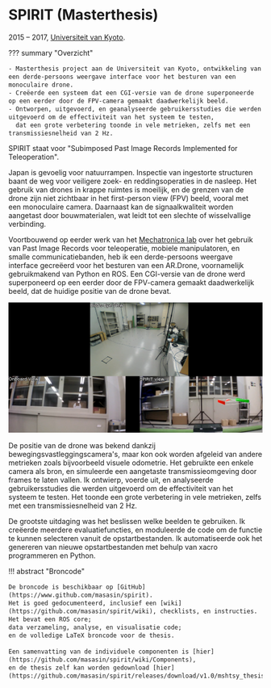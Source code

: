 # SPIRIT (Masterthesis)
2015 &ndash; 2017, [Universiteit van Kyoto](../education/kyoto-u.md).

??? summary "Overzicht"

    - Masterthesis project aan de Universiteit van Kyoto, ontwikkeling van een derde-persoons weergave interface voor het besturen van een monoculaire drone.
    - Creëerde een systeem dat een CGI-versie van de drone superponeerde op een eerder door de FPV-camera gemaakt daadwerkelijk beeld.
    - Ontworpen, uitgevoerd, en geanalyseerde gebruikersstudies die werden uitgevoerd om de effectiviteit van het systeem te testen,
      dat een grote verbetering toonde in vele metrieken, zelfs met een transmissiesnelheid van 2 Hz.

SPIRIT staat voor "Subimposed Past Image Records Implemented for Teleoperation".

Japan is gevoelig voor natuurrampen.
Inspectie van ingestorte structuren baant de weg voor veiligere zoek- en reddingsoperaties in de nasleep.
Het gebruik van drones in krappe ruimtes is moeilijk,
en de grenzen van de drone zijn niet zichtbaar in het first-person view (FPV) beeld,
vooral met een monoculaire camera.
Daarnaast kan de signaalkwaliteit worden aangetast door bouwmaterialen, wat leidt tot een slechte of wisselvallige verbinding.

Voortbouwend op eerder werk van het [Mechatronica lab](http://www.mechatronics.me.kyoto-u.ac.jp/index.php?ml_lang=en)
over het gebruik van Past Image Records voor teleoperatie, mobiele manipulatoren, en smalle communicatiebanden,
heb ik een derde-persoons weergave interface gecreëerd voor het besturen van een AR.Drone, voornamelijk gebruikmakend van Python en ROS.
Een CGI-versie van de drone werd superponeerd op een eerder door de FPV-camera gemaakt daadwerkelijk beeld,
dat de huidige positie van de drone bevat.

![SPIRIT interface](../../assets/images/spirit.png)

De positie van de drone was bekend dankzij bewegingsvastleggingscamera's,
maar kon ook worden afgeleid van andere metrieken zoals bijvoorbeeld visuele odometrie.
Het gebruikte een enkele camera als bron, en simuleerde een aangetaste transmissieomgeving door frames te laten vallen.
Ik ontwierp, voerde uit, en analyseerde gebruikersstudies die werden uitgevoerd om de effectiviteit van het systeem te testen.
Het toonde een grote verbetering in vele metrieken, zelfs met een transmissiesnelheid van 2 Hz.

De grootste uitdaging was het beslissen welke beelden te gebruiken.
Ik creëerde meerdere evaluatiefuncties, en moduleerde de code om de functie te kunnen selecteren vanuit de opstartbestanden.
Ik automatiseerde ook het genereren van nieuwe opstartbestanden met behulp van xacro programmeren en Python.

!!! abstract "Broncode"

    De broncode is beschikbaar op [GitHub](https://www.github.com/masasin/spirit).
    Het is goed gedocumenteerd, inclusief een [wiki](https://github.com/masasin/spirit/wiki), checklists, en instructies.
    Het bevat een ROS core;
    data verzameling, analyse, en visualisatie code;
    en de volledige LaTeX broncode voor de thesis.

    Een samenvatting van de individuele componenten is [hier](https://github.com/masasin/spirit/wiki/Components),
    en de thesis zelf kan worden gedownload [hier](https://github.com/masasin/spirit/releases/download/v1.0/mshtsy_thesis.pdf).
